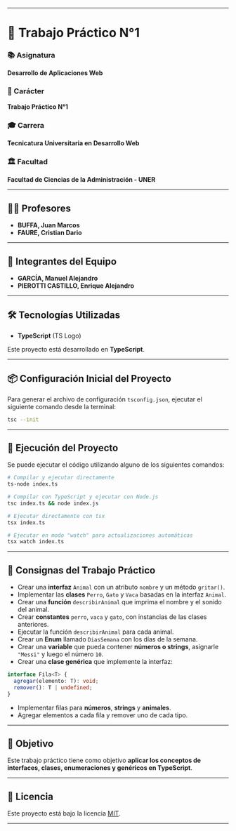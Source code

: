 
---

# 📄 Trabajo Práctico N°1

### 📚 Asignatura
**Desarrollo de Aplicaciones Web**

### 📝 Carácter
**Trabajo Práctico N°1**

### 🎓 Carrera
**Tecnicatura Universitaria en Desarrollo Web**

### 🏛️ Facultad
**Facultad de Ciencias de la Administración - UNER**

---

## 👨‍🏫 Profesores
- **BUFFA, Juan Marcos**
- **FAURE, Cristian Dario**

---

## 👥 Integrantes del Equipo
- **GARCÍA, Manuel Alejandro**
- **PIEROTTI CASTILLO, Enrique Alejandro**

---

## 🛠 Tecnologías Utilizadas
- **TypeScript** (TS Logo)

Este proyecto está desarrollado en **TypeScript**.

---

## 📦 Configuración Inicial del Proyecto

Para generar el archivo de configuración `tsconfig.json`, ejecutar el siguiente comando desde la terminal:

```sh
tsc --init
```

---

## 🚀 Ejecución del Proyecto

Se puede ejecutar el código utilizando alguno de los siguientes comandos:

```sh
# Compilar y ejecutar directamente
ts-node index.ts

# Compilar con TypeScript y ejecutar con Node.js
tsc index.ts && node index.js

# Ejecutar directamente con tsx
tsx index.ts

# Ejecutar en modo "watch" para actualizaciones automáticas
tsx watch index.ts
```

---

## 📌 Consignas del Trabajo Práctico

- Crear una **interfaz** `Animal` con un atributo `nombre` y un método `gritar()`.
- Implementar las **clases** `Perro`, `Gato` y `Vaca` basadas en la interfaz `Animal`.
- Crear una **función** `describirAnimal` que imprima el nombre y el sonido del animal.
- Crear **constantes** `perro`, `vaca` y `gato`, con instancias de las clases anteriores.
- Ejecutar la función `describirAnimal` para cada animal.
- Crear un **Enum** llamado `DiasSemana` con los días de la semana.
- Crear una **variable** que pueda contener **números o strings**, asignarle `"Messi"` y luego el número `10`.
- Crear una **clase genérica** que implemente la interfaz:

```typescript
interface Fila<T> {
  agregar(elemento: T): void;
  remover(): T | undefined;
}
```
- Implementar filas para **números**, **strings** y **animales**.
- Agregar elementos a cada fila y remover uno de cada tipo.

---

## 🎯 Objetivo

Este trabajo práctico tiene como objetivo **aplicar los conceptos de interfaces, clases, enumeraciones y genéricos en TypeScript**.

---

## 📝 Licencia

Este proyecto está bajo la licencia [MIT](./LICENSE).

---